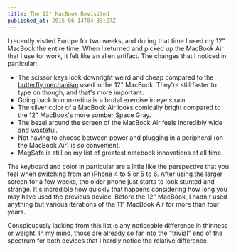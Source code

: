```yaml
---
title: The 12" MacBook Revisited
published_at: 2015-06-14T04:33:27Z
---
```


I recently visited Europe for two weeks, and during that time I used my 12" MacBook the entire time. When I returned and picked up the MacBook Air that I use for work, it felt like an alien artifact. The changes that I noticed in particular:

* The scissor keys look downright weird and cheap compared to the [butterfly mechanism](https://www.apple.com/macbook/design/) used in the 12" MacBook. They're still faster to type on though, and that's more important.
* Going back to non-retina is a brutal exercise in eye strain.
* The silver color of a MacBook Air looks comically bright compared to the 12" MacBook's more somber Space Gray.
* The bezel around the screen of the MacBook Air feels incredibly wide and wasteful.
* Not having to choose between power and plugging in a peripheral (on the MacBook Air) is _so_ convenient.
* MagSafe is still on my list of greatest notebook innovations of all time.

The keyboard and color in particular are a little like the perspective that you feel when switching from an iPhone 4 to 5 or 5 to 6. After using the larger screen for a few weeks, the older phone just starts to look stunted and strange. It's incredible how quickly that happens considering how long you may have used the previous device. Before the 12" MacBook, I hadn't used anything but various iterations of the 11" MacBook Air for more than four years.

Conspicuously lacking from this list is any noticeable difference in thinness or weight. In my mind, those are already so far into the "trivial" end of the spectrum for both devices that I hardly notice the relative difference.
